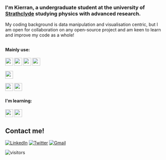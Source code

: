 ### I'm Kierran, a undergraduate student at the university of [Strathclyde](https://www.strath.ac.uk) studying physics with advanced research. 
My coding background is data manipulation and visualisation centric, but I am open for collaboration on any open-source project and am keen to learn and improve my code as a whole!

##
#### Mainly use:

<img src = "https://img.shields.io/badge/-python-grey?style=flat&logo=Python" height = 25>  <img src = "https://img.shields.io/badge/-NumPy-grey?style=flat&logo=numpy" height = 25>
<img src = "https://img.shields.io/badge/-SciPy-grey?style=flat&logo=scipy" height = 25>
<img src = "https://img.shields.io/badge/-Raspberry%20Pi-grey?style=flat&logo=raspberry-pi" height = 25>

<img src = "https://img.shields.io/badge/-Conda-grey?style=flat&logo=anaconda" height = 25>

<img src = "https://img.shields.io/badge/-Git-grey?style=flat&logo=Git" height = 25> <img src = "https://img.shields.io/badge/-GitHub-grey?style=flat&logo=GitHub" height = 25>

#### I'm learning:

<img src = "https://img.shields.io/badge/-Julia-grey?style=flat&logo=Julia" height = 25> <img src = "https://img.shields.io/badge/-Docker-grey?style=flat&logo=docker" height = 25>


## Contact me!

[![LinkedIn](https://img.shields.io/twitter/url?color=%230A66C2&label=Kierran&logo=linkedin&style=for-the-badge&url=https%3A%2F%2Fwww.linkedin.com%2Fin%2Fkierran-falloon%2F)](https://www.linkedin.com/in/kierran-falloon/)
[![Twitter](https://img.shields.io/twitter/url?color=%231DA1F2&label=%40narreik&logo=twitter&logoColor=white&style=for-the-badge&url=https%3A%2F%2Fwww.linkedin.com%2Fin%2Fkierran-falloon%2F)](https://twitter.com/narreik)
[![Gmail](https://img.shields.io/twitter/url?color=%23EA4335&label=kgwfalloon%40gmail.com&logo=gmail&logoColor=white&style=for-the-badge&url=https://mailto:kgwfalloon@gmail.com&link=mailto:kgwfalloon@gmail.com)](mailto:kgwfalloon@gmail.com)

![visitors](https://visitor-badge.glitch.me/badge?page_id=KierranFalloon)

<!--
**KierranFalloon/KierranFalloon** is a ✨ _special_ ✨ repository because its `README.md` (this file) appears on your GitHub profile.
